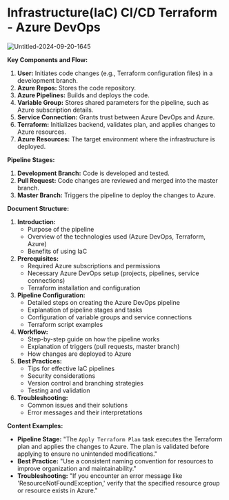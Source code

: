 # Infrastructure(IaC) CI/CD Terraform - Azure DevOps


![Untitled-2024-09-20-1645](https://github.com/user-attachments/assets/7dafee68-8c87-4ee0-ad97-e1c671fa300c)



**Key Components and Flow:**

1. **User:** Initiates code changes (e.g., Terraform configuration files) in a development branch.
2. **Azure Repos:** Stores the code repository.
3. **Azure Pipelines:** Builds and deploys the code.
4. **Variable Group:** Stores shared parameters for the pipeline, such as Azure subscription details.
5. **Service Connection:** Grants trust between Azure DevOps and Azure.
6. **Terraform:** Initializes backend, validates plan, and applies changes to Azure resources.
7. **Azure Resources:** The target environment where the infrastructure is deployed.

**Pipeline Stages:**

1. **Development Branch:** Code is developed and tested.
2. **Pull Request:** Code changes are reviewed and merged into the master branch.
3. **Master Branch:** Triggers the pipeline to deploy the changes to Azure.

**Document Structure:**

1. **Introduction:**
   * Purpose of the pipeline
   * Overview of the technologies used (Azure DevOps, Terraform, Azure)
   * Benefits of using IaC
2. **Prerequisites:**
   * Required Azure subscriptions and permissions
   * Necessary Azure DevOps setup (projects, pipelines, service connections)
   * Terraform installation and configuration
3. **Pipeline Configuration:**
   * Detailed steps on creating the Azure DevOps pipeline
   * Explanation of pipeline stages and tasks
   * Configuration of variable groups and service connections
   * Terraform script examples
4. **Workflow:**
   * Step-by-step guide on how the pipeline works
   * Explanation of triggers (pull requests, master branch)
   * How changes are deployed to Azure
5. **Best Practices:**
   * Tips for effective IaC pipelines
   * Security considerations
   * Version control and branching strategies
   * Testing and validation
6. **Troubleshooting:**
   * Common issues and their solutions
   * Error messages and their interpretations


**Content Examples:**

* **Pipeline Stage:** "The `Apply Terraform Plan` task executes the Terraform plan and applies the changes to Azure. The plan is validated before applying to ensure no unintended modifications."
* **Best Practice:** "Use a consistent naming convention for resources to improve organization and maintainability."
* **Troubleshooting:** "If you encounter an error message like 'ResourceNotFoundException,' verify that the specified resource group or resource exists in Azure."
